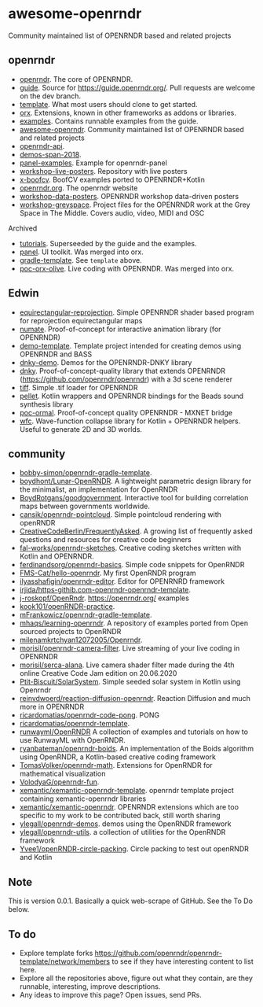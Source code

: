 
# awesome-openrndr

Community maintained list of OPENRNDR based and related projects

## openrndr

- [openrndr](https://github.com/openrndr/openrndr). The core of OPENRNDR.
- [guide](https://github.com/openrndr/openrndr-guide). Source for https://guide.openrndr.org/. Pull requests are welcome on the dev branch.
- [template](https://github.com/openrndr/openrndr-template). What most users should clone to get started.
- [orx](https://github.com/openrndr/orx). Extensions, known in other frameworks as addons or libraries.
- [examples](https://github.com/openrndr/openrndr-examples). Contains runnable examples from the guide.
- [awesome-openrndr](https://github.com/openrndr/awesome-openrndr). Community maintained list of OPENRNDR based and related projects
- [openrndr-api](https://github.com/openrndr/openrndr-api). 
- [demos-span-2018](https://github.com/openrndr/openrndr-demos-span-2018). 
- [panel-examples](https://github.com/openrndr/openrndr-panel-examples). Example for openrndr-panel
- [workshop-live-posters](https://github.com/openrndr/openrndr-workshop-live-posters). Repository with live posters
- [x-boofcv](https://github.com/openrndr/openrndr-x-boofcv). BoofCV examples ported to OPENRNDR+Kotlin
- [openrndr.org](https://github.com/openrndr/openrndr.org). The openrndr website
- [workshop-data-posters](https://github.com/openrndr/workshop-data-posters). OPENRNDR workshop data-driven posters
- [workshop-greyspace](https://github.com/openrndr/workshop-greyspace). Project files for the OPENRNDR work at the Grey Space in The Middle. Covers audio, video, MIDI and OSC

Archived

- [tutorials](https://github.com/openrndr/openrndr-tutorials). Superseeded by the guide and the examples.
- [panel](https://github.com/openrndr/openrndr-panel). UI toolkit. Was merged into orx.
- [gradle-template](https://github.com/openrndr/openrndr-gradle-template). See `template` above.
- [poc-orx-olive](https://github.com/edwinRNDR/poc-orx-olive). Live coding with OPENRNDR. Was merged into orx.

## Edwin

- [equirectangular-reprojection](https://github.com/edwinRNDR/equirectangular-reprojection). Simple OPENRNDR shader based program for reprojection equirectangular maps
- [numate](https://github.com/edwinRNDR/numate). Proof-of-concept for interactive animation library (for OPENRNDR)
- [demo-template](https://github.com/edwinRNDR/openrndr-demo-template). Template project intended for creating demos using OPENRNDR and BASS
- [dnky-demo](https://github.com/edwinRNDR/openrndr-dnky-demo). Demos for the OPENRNDR-DNKY library
- [dnky](https://github.com/edwinRNDR/openrndr-dnky). Proof-of-concept-quality library that extends OPENRNDR (https://github.com/openrndr/openrndr) with a 3d scene renderer
- [tiff](https://github.com/edwinRNDR/openrndr-tiff). Simple .tif loader for OPENRNDR
- [pellet](https://github.com/edwinRNDR/pellet). Kotlin wrappers and OPENRNDR bindings for the Beads sound synthesis library
- [poc-ormal](https://github.com/edwinRNDR/poc-ormal). Proof-of-concept quality OPENRNDR - MXNET bridge
- [wfc](https://github.com/edwinRNDR/wfc). Wave-function collapse library for Kotlin + OPENRNDR helpers. Useful to generate 2D and 3D worlds.

## community

- [bobby-simon/openrndr-gradle-template](https://github.com/bobby-simon/openrndr-gradle-template). 
- [boydhont/Lunar-OpenRNDR](https://github.com/boydhont/Lunar-OpenRNDR). A lightweight parametric design library for the minimalist, an implementation for OpenRNDR
- [BoydRotgans/goodgovernment](https://github.com/BoydRotgans/goodgovernment). Interactive tool for building correlation maps between governments worldwide.
- [cansik/openrndr-pointcloud](https://github.com/cansik/openrndr-pointcloud). Simple pointcloud rendering with openRNDR
- [CreativeCodeBerlin/FrequentlyAsked](https://github.com/CreativeCodeBerlin/FrequentlyAsked). A growing list of frequently asked questions and resources for creative code beginners
- [fal-works/openrndr-sketches](https://github.com/fal-works/openrndr-sketches). Creative coding sketches written with Kotlin and OPENRNDR.
- [ferdinandsorg/openrndr-basics](https://github.com/ferdinandsorg/openrndr-basics). Simple code snippets for OpenRNDR
- [FMS-Cat/hello-openrndr](https://github.com/FMS-Cat/hello-openrndr). My first OpenRNDR program
- [ilyasshafigin/openrndr-editor](https://github.com/ilyasshafigin/openrndr-editor). Editor for OPENRNRD framework
- [irjida/https-githib.com-openrndr-openrndr-template](https://github.com/irjida/https-githib.com-openrndr-openrndr-template). 
- [j-roskopf/OpenRndr](https://github.com/j-roskopf/OpenRndr). https://openrndr.org/ examples
- [kook101/openRNDR-practice](https://github.com/kook101/openRNDR-practice). 
- [mFrankowicz/openrndr-gradle-template](https://github.com/mFrankowicz/openrndr-gradle-template). 
- [mhaqs/learning-openrndr](https://github.com/mhaqs/learning-openrndr). A repository of examples ported from Open sourced projects to OpenRNDR
- [milenamkrtchyan12072005/Openrndr](https://github.com/milenamkrtchyan12072005/Openrndr). 
- [morisil/openrndr-camera-filter](https://github.com/morisil/openrndr-camera-filter). Live streaming of your live coding in OPENRNDR
- [morisil/serca-alana](https://github.com/morisil/serca-alana). Live camera shader filter made during the 4th online Creative Code Jam edition on 20.06.2020
- [Ptit-Biscuit/SolarSystem](https://github.com/Ptit-Biscuit/SolarSystem). Simple seeded solar system in Kotlin using Openrndr
- [reinvdwoerd/reaction-diffusion-openrndr](https://github.com/reinvdwoerd/reaction-diffusion-openrndr). Reaction Diffusion and much more in OPENRNDR
- [ricardomatias/openrndr-code-pong](https://github.com/ricardomatias/openrndr-code-pong). PONG
- [ricardomatias/openrndr-template](https://github.com/ricardomatias/openrndr-template). 
- [runwayml/OpenRNDR](https://github.com/runwayml/OpenRNDR) A collection of examples and tutorials on how to use RunwayML with OpenRNDR.
- [ryanbateman/openrndr-boids](https://github.com/ryanbateman/openrndr-boids). An implementation of the Boids algorithm using OpenRNDR, a Kotlin-based creative coding framework
- [TomasVolker/openrndr-math](https://github.com/TomasVolker/openrndr-math). Extensions for OpenRNDR for mathematical visualization
- [VolodyaG/openrndr-fun](https://github.com/VolodyaG/openrndr-fun). 
- [xemantic/xemantic-openrndr-template](https://github.com/xemantic/xemantic-openrndr-template). openrndr template project containing xemantic-openrndr libraries
- [xemantic/xemantic-openrndr](https://github.com/xemantic/xemantic-openrndr). OPENRNDR extensions which are too specific to my work to be contributed back, still worth sharing
- [ylegall/openrndr-demos](https://github.com/ylegall/openrndr-demos). demos using the OpenRNDR framework
- [ylegall/openrndr-utils](https://github.com/ylegall/openrndr-utils). a collection of utilities for the OpenRNDR framework
- [Yvee1/openRNDR-circle-packing](https://github.com/Yvee1/openRNDR-circle-packing). Circle packing to test out openRNDR and Kotlin

## Note

This is version 0.0.1. Basically a quick web-scrape of GitHub. See the To Do below.

## To do

- Explore template forks https://github.com/openrndr/openrndr-template/network/members to see if they have interesting content to list here.
- Explore all the repositories above, figure out what they contain, are they runnable, interesting, improve descriptions.
- Any ideas to improve this page? Open issues, send PRs.

